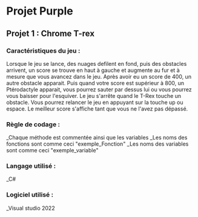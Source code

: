 <h1>Projet Purple</h1>

<h2>Projet 1 : Chrome T-rex</h2>

<h3>Caractéristiques du jeu :</h3>
Lorsque le jeu se lance, des nuages defilent en fond, puis des obstacles arrivent, un score se trouve en haut à gauche et augmente au fur et à mesure que vous avancez dans le jeu. Après avoir eu un score de 400, un autre obstacle apparait. Puis quand votre score est supérieur à 800, un Ptérodactyle apparait, vous pourrez sauter par dessus lui ou vous pourrez vous baisser pour l'esquiver. Le jeu s'arrête quand le T-Rex touche un obstacle. Vous pourrez relancer le jeu en appuyant sur la touche up ou espace. Le meilleur score s'affiche tant que vous ne l'avez pas dépassé.

<h3>Règle de codage :</h2>
_Chaque méthode est commentée ainsi que les variables
_Les noms des fonctions sont comme ceci "exemple_Fonction"
_Les noms des variables sont comme ceci "exemple_variable"

<h3>Langage utilisé :</h3>
_C#

<h3>Logiciel utilisé :</h3>
_Visual studio 2022